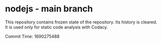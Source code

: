 # nodejs - main branch

This repository contains frozen state of the repository.
Its history is cleared. It is used only for static code
analysis with Codacy.

Commit Time: 1690275488